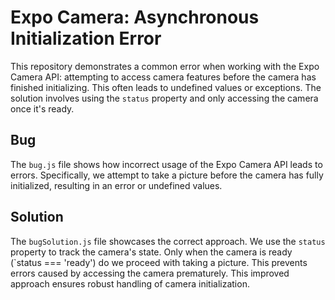 # Expo Camera: Asynchronous Initialization Error

This repository demonstrates a common error when working with the Expo Camera API: attempting to access camera features before the camera has finished initializing. This often leads to undefined values or exceptions. The solution involves using the `status` property and only accessing the camera once it's ready.

## Bug
The `bug.js` file shows how incorrect usage of the Expo Camera API leads to errors.  Specifically, we attempt to take a picture before the camera has fully initialized, resulting in an error or undefined values.

## Solution
The `bugSolution.js` file showcases the correct approach. We use the `status` property to track the camera's state. Only when the camera is ready (`status === 'ready') do we proceed with taking a picture. This prevents errors caused by accessing the camera prematurely.  This improved approach ensures robust handling of camera initialization.